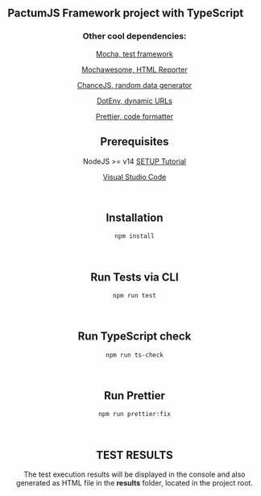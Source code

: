 ## PactumJS Framework project with TypeScript

<span align="center">

### Other cool dependencies: 
[Mocha, test framework](https://mochajs.org/)

[Mochawesome, HTML Reporter](https://www.npmjs.com/package/mochawesome)

[ChanceJS, random data generator](https://chancejs.com/)

[DotEnv, dynamic URLs](https://www.npmjs.com/package/dotenv)

[Prettier, code formatter](https://www.npmjs.com/package/prettier)

<span align="center">

## Prerequisites

NodeJS >= v14 [SETUP Tutorial](https://youtu.be/j8HZpFjPPVU)

[Visual Studio Code](https://code.visualstudio.com/download)

<br />

## Installation
```sh
npm install
```
<br />

## Run Tests via CLI
```sh
npm run test
```
<br />

## Run TypeScript check
```sh
npm run ts-check
```
<br />

## Run Prettier
```sh
npm run prettier:fix
```
<br />

## TEST RESULTS
The test execution results will be displayed in the console and also generated as HTML file in the **results** folder, located in the project root.
</span>
